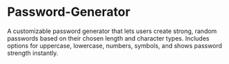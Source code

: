 # Password-Generator
A customizable password generator that lets users create strong, random passwords based on their chosen length and character types. Includes options for uppercase, lowercase, numbers, symbols, and shows password strength instantly.
